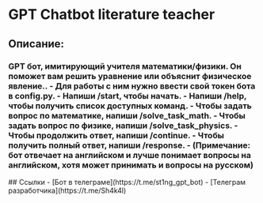 # <h1>GPT Chatbot literature teacher </h2>
## Описание:
<h3>GPT бот, имитирующий учителя математики/физики. 
Он поможет вам решить уравнение или объяснит физическое явление..
- Для работы с ним нужно ввести свой токен бота в config.py.
- Напиши /start, чтобы начать.
- Напиши /help, чтобы получить список доступных команд.
- Чтобы задать вопрос по математике, напиши /solve_task_math.
- Чтобы задать вопрос по физике, напиши /solve_task_physics.
- Чтобы продолжить ответ, напиши /continue.
- Чтобы получить полный ответ, напиши /response.
- (Примечание: бот отвечает на английском и лучше понимает вопросы на английском, хотя может принимать и вопросы на русском) </h3>
## Ссылки
- [Бот в телеграме](https://t.me/st1ng_gpt_bot)
- [Телеграм разработчика](https://t.me/Sh4k4l)

